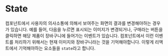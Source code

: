 
# State
컴포넌트에서 사용자의 의사소통에 의해서 보여주는 화면의 결과를 변경해야하는 경우가 있습니다.
예를 들어, 다음을 누르면 표시되는 이미지가 변경되거나, 구매라는 버튼을 클릭하면 해당 제품이 장바구니에 들어가는 이벤트가 있습니다.
컴포넌트에서 이런 이벤트를 처리하기 위해서는  현재 이미지와 장바구니라는 것을 기억해야합니다.
이렇게 리액트에서 기억해야하는 요소들을 `state`라고 합니다.